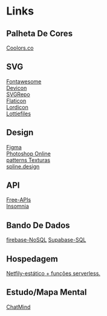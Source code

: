 # Links

## Palheta De Cores 
<a href="https://coolors.co/">Coolors.co</a>
<br>

## SVG
<a href="https://fontawesome.com/">Fontawesome</a>
<br>
<a href="https://devicon.dev/">Devicon</a>
<br>
<a href="https://www.svgrepo.com/">SVGRepo</a>
<br>
<a href="https://www.flaticon.com/br/">Flaticon</a>
<br>
<a href="https://lordicon.com/icons/wired/outline">Lordicon</a>
<br>
<a href="https://lottiefiles.com/search?q=music&category=animations">Lottiefiles</a>


## Design
<a href="https://www.figma.com/files/recents-and-sharing/recently-viewed?fuid=1144741204241103924">Figma</a>
<br>
<a href="https://www.photoshoponline.net.br">Photoshop Online</a>
<br>
<a href="https://www.toptal.com/designers/subtlepatterns/page/4/">patterns Texturas</a>
<br>
<a href="https://spline.design/">spline.design</a>


## API
<a href="https://free-apis.github.io/#/">Free-APIs</a>
<br>
<a href="https://insomnia.rest/products/insomnia">Insomnia</a>

## Bando De Dados
<a href="https://firebase.google.com/?hl=pt-br">firebase-NoSQL</a>
<a href="https://supabase.com/">Supabase-SQL</a>
<br>

## Hospedagem
<a href="https://www.netlify.com/">Netfily-estático + funções serverless.</a>
<br>

## Estudo/Mapa Mental
<a href="https://chatmind.tech/pt">ChatMind</a>
<br>
